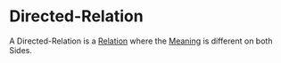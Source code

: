 # Directed-Relation

A Directed-Relation is a [Relation](60005.md) where the [Meaning](60002.md) is different on both Sides. 